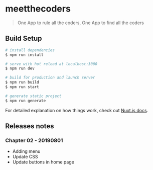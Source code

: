 # meetthecoders

> One App to rule all the coders, One App to find all the coders

## Build Setup

``` bash
# install dependencies
$ npm run install

# serve with hot reload at localhost:3000
$ npm run dev

# build for production and launch server
$ npm run build
$ npm run start

# generate static project
$ npm run generate
```

For detailed explanation on how things work, check out [Nuxt.js docs](https://nuxtjs.org).


## Releases notes

### Chapter 02 - 20190801

- Adding menu
- Update CSS
- Update buttons in home page
